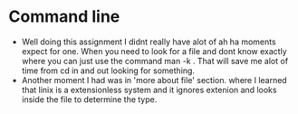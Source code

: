 # Command line

- Well doing this assignment I didnt really have alot of ah ha moments expect for one. When you need to look for a file and dont know exactly
  where you can just use the command man -k <filename>. That will save me alot of time from cd in and out looking for something.
- Another moment I had was in 'more about file' section. where I learned that linix is a extensionless system and it ignores extenion and looks inside the file to determine the type. 
